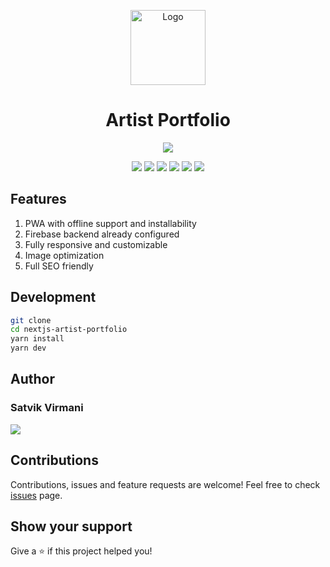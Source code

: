 <p align="center">
    <img alt="Logo" src="https://res.cloudinary.com/wecloud/image/upload/v1625824669/artist-portfolio/logo_vwjy7m.svg" height="120">
    <h1 align="center">Artist Portfolio</h1>
</p>

<p align="center">
    <a href="">
        <img src="https://img.shields.io/badge/Made%20by%20Satvik%20Virmani-000000?style=for-the-badge">
    </a>
</p>

<p align="center">
    <img src="https://img.shields.io/github/license/SatvikVirmani/nextjs-artist-portfolio?color=000000&logoColor=000000&style=for-the-badge">
    <img src="https://img.shields.io/website?color=000000&down_color=red&down_message=offline&logoColor=000000&style=for-the-badge&up_color=green&up_message=online&url=https%3A%2F%2Fartist-portfolio-nine.vercel.app%2F">
    <img src="https://img.shields.io/github/issues/SatvikVirmani/nextjs-artist-portfolio?color=000000&logoColor=000000&style=for-the-badge">
    <img src="https://img.shields.io/github/package-json/v/SatvikVirmani/nextjs-artist-portfolio?color=000000&logoColor=000000&style=for-the-badge">
    <img src="https://img.shields.io/github/package-json/dependency-version/SatvikVirmani/nextjs-artist-portfolio/next?color=000000&logoColor=000000&style=for-the-badge">
    <img src="https://img.shields.io/github/last-commit/SatvikVirmani/nextjs-artist-portfolio?color=000000&logoColor=000000&style=for-the-badge">
</p>

## Features

1. PWA with offline support and installability
2. Firebase backend already configured
3. Fully responsive and customizable
4. Image optimization
5. Full SEO friendly

## Development

```sh
git clone
cd nextjs-artist-portfolio
yarn install
yarn dev
```

## Author

### Satvik Virmani

<a href="https://twitter.com/satvikvirmani">
    <img src="https://img.shields.io/twitter/follow/SatvikVirmani?color=000000&logoColor=000000&style=for-the-badge">
</a>

## Contributions

Contributions, issues and feature requests are welcome!
Feel free to check [issues](https://github.com/SatvikVirmani/nextjs-artist-portfolio/issues) page.

## Show your support

Give a ⭐️ if this project helped you!
